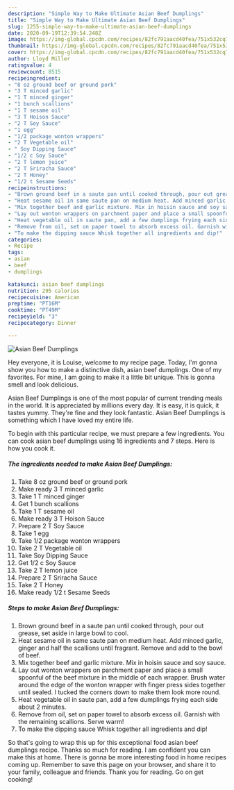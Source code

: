 ```yaml
---
description: "Simple Way to Make Ultimate Asian Beef Dumplings"
title: "Simple Way to Make Ultimate Asian Beef Dumplings"
slug: 1255-simple-way-to-make-ultimate-asian-beef-dumplings
date: 2020-09-19T12:39:54.248Z
image: https://img-global.cpcdn.com/recipes/82fc791aacd40fea/751x532cq70/asian-beef-dumplings-recipe-main-photo.jpg
thumbnail: https://img-global.cpcdn.com/recipes/82fc791aacd40fea/751x532cq70/asian-beef-dumplings-recipe-main-photo.jpg
cover: https://img-global.cpcdn.com/recipes/82fc791aacd40fea/751x532cq70/asian-beef-dumplings-recipe-main-photo.jpg
author: Lloyd Miller
ratingvalue: 4
reviewcount: 8515
recipeingredient:
- "8 oz ground beef or ground pork"
- "3 T minced garlic"
- "1 T minced ginger"
- "1 bunch scallions"
- "1 T sesame oil"
- "3 T Hoison Sauce"
- "2 T Soy Sauce"
- "1 egg"
- "1/2 package wonton wrappers"
- "2 T Vegetable oil"
- " Soy Dipping Sauce"
- "1/2 c Soy Sauce"
- "2 T lemon juice"
- "2 T Sriracha Sauce"
- "2 T Honey"
- "1/2 t Sesame Seeds"
recipeinstructions:
- "Brown ground beef in a saute pan until cooked through, pour out grease, set aside in large bowl to cool."
- "Heat sesame oil in same saute pan on medium heat. Add minced garlic, ginger and half the scallions until fragrant. Remove and add to the bowl of beef."
- "Mix together beef and garlic mixture. Mix in hoisin sauce and soy sauce."
- "Lay out wonton wrappers on parchment paper and place a small spoonful of the beef mixture in the middle of each wrapper. Brush water around the edge of the wonton wrapper with finger press sides together until sealed. I tucked the corners down to make them look more round."
- "Heat vegetable oil in saute pan, add a few dumplings frying each side about 2 minutes."
- "Remove from oil, set on paper towel to absorb excess oil. Garnish with the remaining scallions. Serve warm!"
- "To make the dipping sauce Whisk together all ingredients and dip!"
categories:
- Recipe
tags:
- asian
- beef
- dumplings

katakunci: asian beef dumplings 
nutrition: 295 calories
recipecuisine: American
preptime: "PT16M"
cooktime: "PT49M"
recipeyield: "3"
recipecategory: Dinner

---
```



![Asian Beef Dumplings](https://img-global.cpcdn.com/recipes/82fc791aacd40fea/751x532cq70/asian-beef-dumplings-recipe-main-photo.jpg)

Hey everyone, it is Louise, welcome to my recipe page. Today, I'm gonna show you how to make a distinctive dish, asian beef dumplings. One of my favorites. For mine, I am going to make it a little bit unique. This is gonna smell and look delicious.



Asian Beef Dumplings is one of the most popular of current trending meals in the world. It is appreciated by millions every day. It is easy, it is quick, it tastes yummy. They're fine and they look fantastic. Asian Beef Dumplings is something which I have loved my entire life.


To begin with this particular recipe, we must prepare a few ingredients. You can cook asian beef dumplings using 16 ingredients and 7 steps. Here is how you cook it.

<!--inarticleads1-->

##### The ingredients needed to make Asian Beef Dumplings:

1. Take 8 oz ground beef or ground pork
1. Make ready 3 T minced garlic
1. Take 1 T minced ginger
1. Get 1 bunch scallions
1. Take 1 T sesame oil
1. Make ready 3 T Hoison Sauce
1. Prepare 2 T Soy Sauce
1. Take 1 egg
1. Take 1/2 package wonton wrappers
1. Take 2 T Vegetable oil
1. Take  Soy Dipping Sauce
1. Get 1/2 c Soy Sauce
1. Take 2 T lemon juice
1. Prepare 2 T Sriracha Sauce
1. Take 2 T Honey
1. Make ready 1/2 t Sesame Seeds




<!--inarticleads2-->

##### Steps to make Asian Beef Dumplings:

1. Brown ground beef in a saute pan until cooked through, pour out grease, set aside in large bowl to cool.
1. Heat sesame oil in same saute pan on medium heat. Add minced garlic, ginger and half the scallions until fragrant. Remove and add to the bowl of beef.
1. Mix together beef and garlic mixture. Mix in hoisin sauce and soy sauce.
1. Lay out wonton wrappers on parchment paper and place a small spoonful of the beef mixture in the middle of each wrapper. Brush water around the edge of the wonton wrapper with finger press sides together until sealed. I tucked the corners down to make them look more round.
1. Heat vegetable oil in saute pan, add a few dumplings frying each side about 2 minutes.
1. Remove from oil, set on paper towel to absorb excess oil. Garnish with the remaining scallions. Serve warm!
1. To make the dipping sauce Whisk together all ingredients and dip!




So that's going to wrap this up for this exceptional food asian beef dumplings recipe. Thanks so much for reading. I am confident you can make this at home. There is gonna be more interesting food in home recipes coming up. Remember to save this page on your browser, and share it to your family, colleague and friends. Thank you for reading. Go on get cooking!
